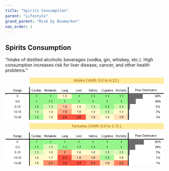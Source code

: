 ```yaml
---
title: "Spirits Consumption"
parent: "Lifestyle"
grand_parent: "Risk by Biomarker"
nav_order: 1
---
```



## Spirits Consumption


"Intake of distilled alcoholic beverages (vodka, gin, whiskey, etc.). High consumption increases risk for liver disease, cancer, and other health problems."

<div style="display: flex; flex-direction: column; gap: 10px;">

  <img src="/assets/images/vmrbiomarker_spirits_intake__male.png" alt="Spirits Consumption VMR Male" style="margin-left: 15%">
  <img src="/assets/images/rr_spirits_intake__male.png" alt="Spirits Consumption RR Male">

  <img src="/assets/images/vmrbiomarker_spirits_intake__female.png" alt="Spirits Consumption VMR Female" style="margin-left: 15%; ">
  <img src="/assets/images/rr_spirits_intake__female.png" alt="Spirits Consumption RR Female">

</div>



